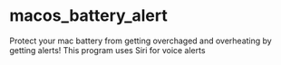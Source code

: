 # macos_battery_alert
Protect your mac battery from getting overchaged and overheating by getting alerts!
This program uses Siri for voice alerts
